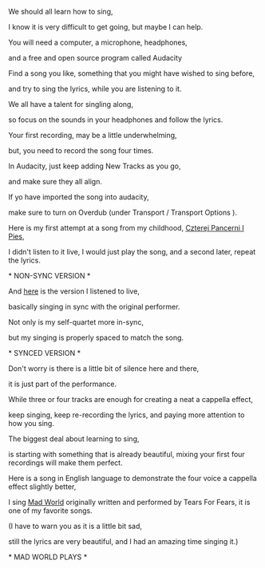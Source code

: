 We should all learn how to sing,

I know it is very difficult to get going, but maybe I can help.

You will need a computer, a microphone, headphones,

and a free and open source program called Audacity

Find a song you like, something that you might have wished to sing before,

and try to sing the lyrics, while you are listening to it.

We all have a talent for singling along,

so focus on the sounds in your headphones and follow the lyrics.

Your first recording, may be a little underwhelming,

but, you need to record the song four times.

In Audacity, just keep adding New Tracks as you go,

and make sure they all align.

If yo have imported the song into audacity,

make sure to turn on Overdub (under Transport / Transport Options ).

Here is my first attempt at a song from my childhood, [Czterej Pancerni I Pies](https://en.wikipedia.org/wiki/Four_Tank-Men_and_a_Dog),

I didn't listen to it live, I would just play the song, and a second later, repeat the lyrics.

\* NON-SYNC VERSION \*

And [here](files/czterej-pancerni.mp3 "Czterej Pancerni I Pies A Cappella") is the version I listened to live,

basically singing in sync with the original performer.

Not only is my self-quartet more in-sync,

but my singing is properly spaced to match the song.

\* SYNCED VERSION \*

Don't worry is there is a little bit of silence here and there,

it is just part of the performance.

While three or four tracks are enough for creating a neat a cappella effect,

keep singing, keep re-recording the lyrics, and paying more attention to how you sing.

The biggest deal about learning to sing,

is starting with something that is already beautiful, mixing your first four recordings will make them perfect.

Here is a song in English language to demonstrate the four voice a cappella effect slightly better,

I sing [Mad World](files/meow-world.mp3 "Mad World A Cappella") originally written and performed by Tears For Fears, it is one of my favorite songs.

(I have to warn you as it is a little bit sad,

still the lyrics are very beautiful, and I had an amazing time singing it.)

\* MAD WORLD PLAYS \*
